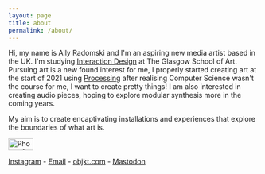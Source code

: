 ```yaml
---
layout: page
title: about
permalink: /about/
---
```


Hi, my name is Ally Radomski and I'm an aspiring new media artist based in the UK. I'm studying [Interaction Design](https://www.gsa.ac.uk/study/undergraduate-degrees/interaction-design/) at The Glasgow School of Art. Pursuing art is a new found interest for me, I properly started creating art at the start of 2021 using [Processing](https://processing.org) after realising Computer Science wasn't the course for me, I want to create pretty things! I am also interested in creating audio pieces, hoping to explore modular synthesis more in the coming years. 

My aim is to create encaptivating installations and experiences that explore the boundaries of what art is.

<img src="{{ site.baseurl }}/images/selfie.jpg" alt="Photo of myself" width="50vh" height="24px"/>

<!-- ### Follow me -->

[Instagram](https://www.instagram.com/ally_rad) - [Email](mailto:allyradomski@protonmail.com) - [objkt.com](https://objkt.com/profile/tz1bJwj5KBMc3UFk3ijykA9c1sGDmw4FEy24/activity) - <a rel="me" href="https://genart.social/@ally">Mastodon</a>


<!-- 
### contact me



### support me

[fx(hash) - tezos 🌍🌱💚](https://www.fxhash.xyz/u/Ally)

[objkt.com - tezos 🌿🌴💚](https://objkt.com/profile/tz1bJwj5KBMc3UFk3ijykA9c1sGDmw4FEy24/activity)

### causes I care about

[Stonewall](https://www.stonewall.org.uk)

[Gendered Intelligence](https://genderedintelligence.co.uk/)

<img src="{{ site.baseurl }}/images/pride.png" alt="LGBTQ+ Pride Flag" width="50vh" height="24px"/>
<img src="{{ site.baseurl }}/images/trans.png" alt="Transgender Pride Flag" width="50vh" height="24px"/> -->
